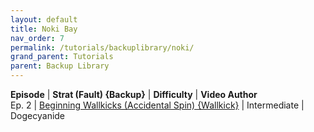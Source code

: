 ```yaml
---
layout: default
title: Noki Bay
nav_order: 7
permalink: /tutorials/backuplibrary/noki/
grand_parent: Tutorials
parent: Backup Library
---
```

**Episode** | **Strat (Fault) {Backup}** | **Difficulty** | **Video Author**  
Ep. 2 | [Beginning Wallkicks (Accidental Spin) {Wallkick}](https://youtu.be/9QZigpjQsaU) | Intermediate | Dogecyanide
